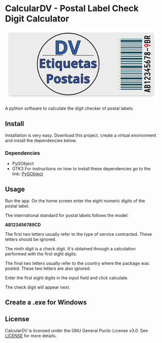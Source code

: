 # CalcularDV - Postal Label Check Digit Calculator

<p align="center"><img src="./static/imagens/logo2.png">
</p>

A python software to calculate the digit checker of postal labels.

## Install

Installation is very easy. Download this project, create a virtual environment and install the dependencies below.

### Dependencies

- PyGObject
- GTK3
  For instructions on how to install these dependencies go to the link: [PyGObject](https://pygobject.readthedocs.io/en/latest/getting_started.html)

## Usage

Run the app. On the home screen enter the eight numeric digits of the postal label.

The international standard for postal labels follows the model:

**AB123456789CD**

The first two letters usually refer to the type of service contracted. These letters should be ignored.

The ninth digit is a check digit. It's obtained through a calculation performed with the first eight digits.

The final two letters usually refer to the country where the package was posted. These two letters are also ignored.

Enter the first eight digits in the input field and click calculate.

The check digit will appear next.

## Create a .exe for Windows

## License

CalcularDV is licensed under the GNU General Puclic License v3.0. See [LICENSE](https://github.com/jeffyuri7/calcularDV/blob/main/LICENSE) for more details.
